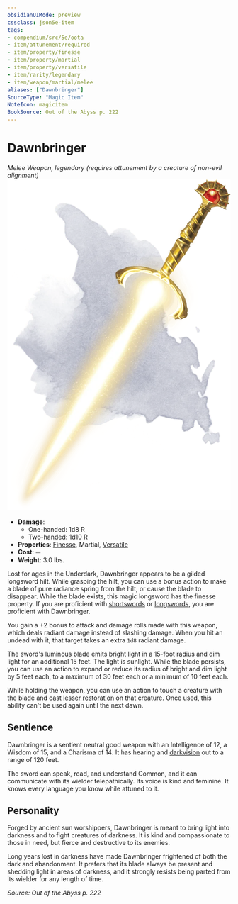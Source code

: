 ```yaml
---
obsidianUIMode: preview
cssclass: json5e-item
tags:
- compendium/src/5e/oota
- item/attunement/required
- item/property/finesse
- item/property/martial
- item/property/versatile
- item/rarity/legendary
- item/weapon/martial/melee
aliases: ["Dawnbringer"]
SourceType: "Magic Item"
NoteIcon: magicitem
BookSource: Out of the Abyss p. 222
---
```

# Dawnbringer
*Melee Weapon, legendary (requires attunement by a creature of non-evil alignment)*  
![](https://raw.githubusercontent.com/5etools-mirror-2/5etools-img/main/items/OotA/Dawnbringer.webp#right)  

- **Damage**:
  - One-handed: 1d8 R
  - Two-handed: 1d10 R
- **Properties**: [Finesse](/2-Mechanics/CLI/rules/item-properties.md#Finesse), Martial, [Versatile](/2-Mechanics/CLI/rules/item-properties.md#Versatile)
- **Cost**: ⏤
- **Weight**: 3.0 lbs.

Lost for ages in the Underdark, Dawnbringer appears to be a gilded longsword hilt. While grasping the hilt, you can use a bonus action to make a blade of pure radiance spring from the hilt, or cause the blade to disappear. While the blade exists, this magic longsword has the finesse property. If you are proficient with [shortswords](/2-Mechanics/CLI/items/shortsword.md) or [longswords](/2-Mechanics/CLI/items/longsword.md), you are proficient with Dawnbringer.

You gain a +2 bonus to attack and damage rolls made with this weapon, which deals radiant damage instead of slashing damage. When you hit an undead with it, that target takes an extra `1d8` radiant damage.

The sword's luminous blade emits bright light in a 15-foot radius and dim light for an additional 15 feet. The light is sunlight. While the blade persists, you can use an action to expand or reduce its radius of bright and dim light by 5 feet each, to a maximum of 30 feet each or a minimum of 10 feet each.

While holding the weapon, you can use an action to touch a creature with the blade and cast [lesser restoration](/2-Mechanics/CLI/spells/lesser-restoration.md) on that creature. Once used, this ability can't be used again until the next dawn.

## Sentience

Dawnbringer is a sentient neutral good weapon with an Intelligence of 12, a Wisdom of 15, and a Charisma of 14. It has hearing and [darkvision](/2-Mechanics/CLI/rules/senses.md#darkvision) out to a range of 120 feet.

The sword can speak, read, and understand Common, and it can communicate with its wielder telepathically. Its voice is kind and feminine. It knows every language you know while attuned to it.

## Personality

Forged by ancient sun worshippers, Dawnbringer is meant to bring light into darkness and to fight creatures of darkness. It is kind and compassionate to those in need, but fierce and destructive to its enemies.

Long years lost in darkness have made Dawnbringer frightened of both the dark and abandonment. It prefers that its blade always be present and shedding light in areas of darkness, and it strongly resists being parted from its wielder for any length of time.

*Source: Out of the Abyss p. 222*